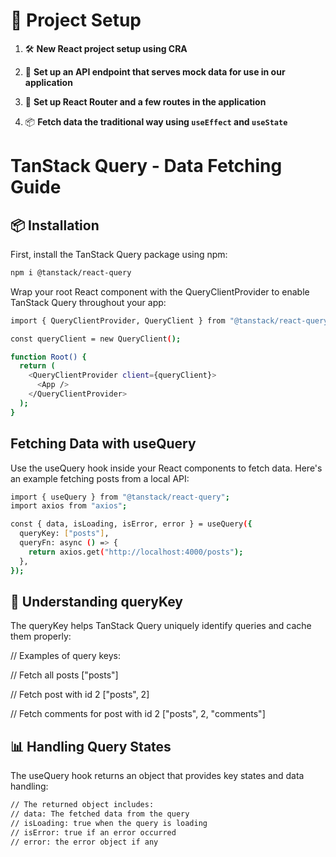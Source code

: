 # 🚀 Project Setup

1. 🛠️ **New React project setup using CRA**

2. 🔌 **Set up an API endpoint that serves mock data for use in our application**

3. 🧭 **Set up React Router and a few routes in the application**

4. 📦 **Fetch data the traditional way using `useEffect` and `useState`**

# TanStack Query - Data Fetching Guide

## 📦 Installation

First, install the TanStack Query package using npm:

```bash
npm i @tanstack/react-query
```
Wrap your root React component with the QueryClientProvider to enable TanStack Query throughout your app:

```bash
import { QueryClientProvider, QueryClient } from "@tanstack/react-query";

const queryClient = new QueryClient();

function Root() {
  return (
    <QueryClientProvider client={queryClient}>
      <App />
    </QueryClientProvider>
  );
}
```

## Fetching Data with useQuery

Use the useQuery hook inside your React components to fetch data. Here's an example fetching posts from a local API:

```bash
import { useQuery } from "@tanstack/react-query";
import axios from "axios";

const { data, isLoading, isError, error } = useQuery({
  queryKey: ["posts"],
  queryFn: async () => {
    return axios.get("http://localhost:4000/posts");
  },
});
```

## 🧠 Understanding queryKey

The queryKey helps TanStack Query uniquely identify queries and cache them properly:

// Examples of query keys:

// Fetch all posts
["posts"]

// Fetch post with id 2
["posts", 2]

// Fetch comments for post with id 2
["posts", 2, "comments"]

## 📊 Handling Query States

The useQuery hook returns an object that provides key states and data handling:

```bash 
// The returned object includes:
// data: The fetched data from the query
// isLoading: true when the query is loading
// isError: true if an error occurred
// error: the error object if any
```
